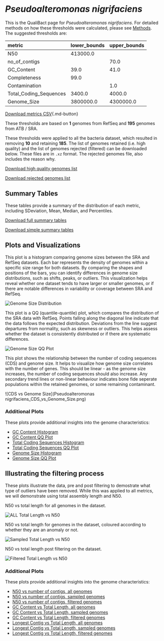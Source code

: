 # *Pseudoalteromonas nigrifaciens*

This is the QualiBact page for *Pseudoalteromonas nigrifaciens*. For detailed methods on how these thresholds were calculated, please see [Methods](../../methods.md).
The suggested thresholds are: 

| metric                 | lower_bounds   | upper_bounds   |
|:-----------------------|:---------------|:---------------|
| N50                    | 413000.0       |                |
| no_of_contigs          |                | 70.0           |
| GC_Content             | 39.0           | 41.0           |
| Completeness           | 99.0           |                |
| Contamination          |                | 1.0            |
| Total_Coding_Sequences | 3400.0         | 4000.0         |
| Genome_Size            | 3800000.0      | 4300000.0      |

[Download metrics CSV](Pseudoalteromonas_nigrifaciens_metrics.csv){.md-button}


These thresholds are based on **1** genomes from RefSeq and **195** genomes from ATB / SRA.

These thresholds were applied to all the bacteria dataset, which resulted in removing **10** and retaining **185**.
The list of genomes retained (i.e. high quality) and the list of genomes rejected (filtered) can be downloaded below. These files are in `.xz` format. The rejected genomes file, also includes the reason why.

[Download high quality genomes list](Pseudoalteromonas_nigrifaciens_high_quality_genomes.csv.xz)


[Download rejected genomes list](Pseudoalteromonas_nigrifaciens_filtered_out_genomes.csv.xz)



## Summary Tables
These tables provide a summary of the distribution of each metric, including SDeviation, Mean, Median, and Percentiles.

[Download full summary tables](summary.csv)

[Download simple summary tables](selected_summary.csv)

## Plots and Visualizations

This plot is a histogram comparing genome sizes between the SRA and RefSeq datasets. Each bar represents the density of genomes within a specific size range for both datasets. By comparing the shapes and positions of the bars, you can identify differences in genome size distributions, such as shifts, peaks, or outliers. This visualization helps reveal whether one dataset tends to have larger or smaller genomes, or if there are notable differences in variability or coverage between SRA and RefSeq.

![Genome Size Distribution](Genome_Size_refseq_histogram_kde.png)

This plot is a QQ (quantile-quantile) plot, which compares the distribution of the SRA data with RefSeq. Points falling along the diagonal line indicate that the data follows the expected distribution. Deviations from the line suggest departures from normality, such as skewness or outliers. This helps assess whether the dataset is consistently distributed or if there are systematic differences.

![Genome Size QQ Plot](Genome_Size_refseq_qqplot.png)

This plot shows the relationship between the number of coding sequences (CDS) and genome size. It helps to visualize how genome size correlates with the number of genes. This should be linear - as the genome size increases, the number of coding sequences should also increase. Any secondary trend lines or non-linear behaviour indicates bone fide seperate populations within the retained genomes, or some remaining contaminant. 

![CDS vs Genome Size](Pseudoalteromonas nigrifaciens_CDS_vs_Genome_Size.png)

### Additional Plots

These plots provide additional insights into the genome characteristics:

- [GC Content Histogram](GC_Content_refseq_histogram_kde.png)
- [GC Content QQ Plot](GC_Content_refseq_qqplot.png)
- [Total Coding Sequences Histogram](Total_Coding_Sequences_refseq_histogram_kde.png)
- [Total Coding Sequences QQ Plot](Total_Coding_Sequences_refseq_qqplot.png)
- [Genome Size Histogram](Genome_Size_refseq_histogram_kde.png)
- [Genome Size QQ Plot](Genome_Size_refseq_qqplot.png)
## Illustrating the filtering process
These plots illustrate the data, pre and post filtering to demostrate what type of outliers have been removed. While this was applied to all metrics, we will demonstrate using total assembly length and N50.

N50 vs total length for all genomes in the dataset.

![ALL Total Length vs N50](Pseudoalteromonas_nigrifaciens_all_total_length_N50.png)

N50 vs total length for genomes in the dataset, coloured according to whether they are an anomaly or not.

![Sampled Total Length vs N50](Pseudoalteromonas_nigrifaciens_sample_total_length_N50.png)

N50 vs total length post filtering on the dataset.

![Filtered Total Length vs N50](Pseudoalteromonas_nigrifaciens_filt_total_length_N50.png)

### Additional Plots

These plots provide additional insights into the genome characteristics:

- [N50 vs number of contigs, all genomes](Pseudoalteromonas_nigrifaciens_all_N50_number.png)
- [N50 vs number of contigs, sampled genomes](Pseudoalteromonas_nigrifaciens_sample_N50_number.png)
- [N50 vs number of contigs, filtered genomes](Pseudoalteromonas_nigrifaciens_filt_N50_number.png)
- [GC Content vs Total Length, all genomes](Pseudoalteromonas_nigrifaciens_all_total_length_GC_Content.png)
- [GC Content vs Total Length, sampled genomes](Pseudoalteromonas_nigrifaciens_sample_total_length_GC_Content.png)
- [GC Content vs Total Length, filtered genomes](Pseudoalteromonas_nigrifaciens_filt_total_length_GC_Content.png)
- [Longest Contig vs Total Length, all genomes](Pseudoalteromonas_nigrifaciens_all_total_length_longest.png)
- [Longest Contig vs Total Length, sampled genomes](Pseudoalteromonas_nigrifaciens_sample_total_length_longest.png)
- [Longest Contig vs Total Length, filtered genomes](Pseudoalteromonas_nigrifaciens_filt_total_length_longest.png)
